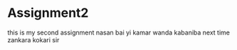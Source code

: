 # Assignment2
this is   my second assignment   nasan bai yi kamar wanda kabaniba  next time  zankara kokari
sir

